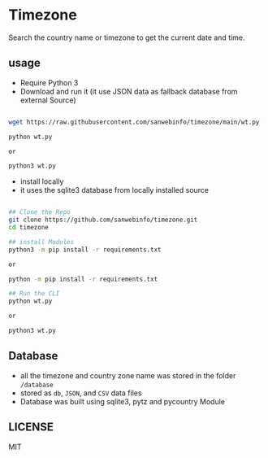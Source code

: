 # Timezone

Search the country name or timezone to get the current date and time.  

## usage

- Require Python 3
- Download and run it (it use JSON data as fallback database from external Source)

```sh

wget https://raw.githubusercontent.com/sanwebinfo/timezone/main/wt.py

python wt.py

or

python3 wt.py

```

- install locally
- it uses the sqlite3 database from locally installed source

```sh

## Clone the Repo
git clone https://github.com/sanwebinfo/timezone.git
cd timezone

## install Modules
python3 -m pip install -r requirements.txt

or

python -m pip install -r requirements.txt

## Run the CLI
python wt.py

or

python3 wt.py

```

## Database

- all the timezone and country zone name was stored in the folder `/database`
- stored as `db`, `JSON`, and `CSV` data files
- Database was built using sqlite3, pytz and pycountry Module

## LICENSE

MIT
